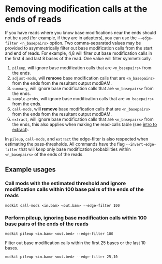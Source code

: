 # Removing modification calls at the ends of reads

If you have reads where you know base modifications near the ends should not be used 
(for example, if they are in adapters), you can use the `--edge-filter <n_basepairs>` option.
Two comma-separated values may be provided to asymmetrically filter out
base modification calls from the start and end of reads. For example, 4,8 will
filter out base modification calls in the first 4 and last 8 bases of the read. One value
will filter symmetrically. 

1. `pileup`, will ignore base modification calls that are `<n_basepairs>` from the ends.
2. `adjust-mods`, will **remove** base modification calls that are `<n_basepairs>` from the ends 
    from the resultant output modBAM.
3. `summary`, will ignore base modification calls that are `<n_basepairs>` from the ends.
4. `sample-probs`, will ignore base modification calls that are `<n_basepairs>` from the ends.
5. `call-mods`, will **remove** base modification calls that are `<n_basepairs>` from the ends from
    the resultant output modBAM.
6. `extract`, will ignore base modification calls that are `<n_basepairs>` from the ends, this also applies
    when making the read-calls table (see [intro to extract](./intro_extract.md)).

In `pileup`, `call-mods`, and `extract` the edge-filter is also respected when estimating the pass-thresholds.
All commands have the flag `--invert-edge-filter` that will _keep_ only base modification probabilities within
`<n_basepairs>` of the ends of the reads.

## Example usages

### Call mods with the estimated threshold and ignore modification calls within 100 base pairs of the ends of the reads
```
modkit call-mods <in.bam> <out.bam> --edge-filter 100
```

### Perform pileup, ignoring base modification calls within 100 base pairs of the ends of the reads
```
modkit pileup <in.bam> <out.bed> --edge-filter 100
```
Filter out base modification calls within the first 25 bases or the last 10 bases.
```
modkit pileup <in.bam> <out.bed> --edge-filter 25,10
```

